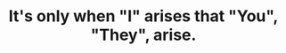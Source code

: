 ---
title: "It's only when \"I\" arises that \"You\", \"They\", arise."
tags: self human non-dual
---